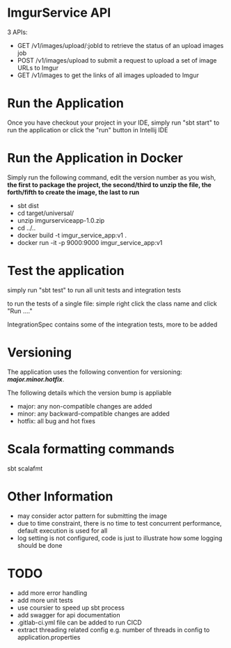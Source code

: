 # ImgurService API

3 APIs:

- GET /v1/images/upload/:jobId to retrieve the status of an upload images job
- POST /v1/images/upload to submit a request to upload a set of image URLs to Imgur
- GET /v1/images to get the links of all images uploaded to Imgur

# Run the Application
Once you have checkout your project in your IDE,
simply run "sbt start" to run the application or click the "run" button in Intellij IDE

# Run the Application in Docker
Simply run the following command, edit the version number as you wish, __the first to package the project, the second/third to unzip the file, the forth/fifth to create the image, the last to run__
- sbt dist
- cd target/universal/
- unzip imgurserviceapp-1.0.zip
- cd ../..
- docker build -t imgur_service_app:v1 .
- docker run -it -p 9000:9000 imgur_service_app:v1

# Test the application
simply run "sbt test" to run all unit tests and integration tests

to run the tests of a single file:
simple right click the class name and click "Run ...."

IntegrationSpec contains some of the integration tests, more to be added

# Versioning
The application uses the following convention for versioning: **_major.minor.hotfix_**.

The following details which the version bump is appliable
- major: any non-compatible changes are added
- minor: any backward-compatible changes are added
- hotfix: all bug and hot fixes

# Scala formatting commands
sbt scalafmt

# Other Information
- may consider actor pattern for submitting the image
- due to time constraint, there is no time to test concurrent performance, default execution is used for all
- log setting is not configured, code is just to illustrate how some logging should be done 

# TODO
- add more error handling
- add more unit tests
- use coursier to speed up sbt process
- add swagger for api documentation
- .gitlab-ci.yml file can be added to run CICD
- extract threading related config e.g. number of threads in config to application.properties
